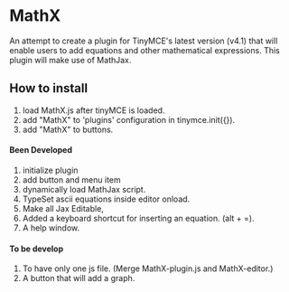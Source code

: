# MathX
An attempt to create a plugin for TinyMCE's latest version (v4.1) that will enable users to add equations and other mathematical expressions.
This plugin will make use of MathJax.

## How to install
1. load MathX.js after tinyMCE is loaded.
2. add "MathX" to 'plugins' configuration in tinymce.init({}).
3. add "MathX" to buttons.


#### Been Developed
1. initialize plugin
2. add button and menu item
3. dynamically load MathJax script.
5. TypeSet ascii equations inside editor onload.
6. Make all Jax Editable,
7. Added a keyboard shortcut for inserting an equation. (alt + =).
8. A help window.

#### To be develop
1. To have only one js file. (Merge MathX-plugin.js and MathX-editor.)
2. A button that will add a graph.
